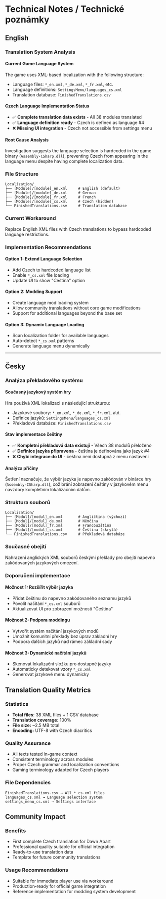 # Technical Notes / Technické poznámky

## English

### Translation System Analysis

#### Current Game Language System
The game uses XML-based localization with the following structure:
- Language files: `*_en.xml`, `*_de.xml`, `*_fr.xml`, etc.
- Language definitions: `SettingsMenu/languages_cs.xml`
- Translation database: `FinishedTranslations.csv`

#### Czech Language Implementation Status
- ✅ **Complete translation data exists** - All 38 modules translated
- ✅ **Language definition ready** - Czech is defined as language #4
- ❌ **Missing UI integration** - Czech not accessible from settings menu

#### Root Cause Analysis
Investigation suggests the language selection is hardcoded in the game binary (`Assembly-CSharp.dll`), preventing Czech from appearing in the language menu despite having complete localization data.

### File Structure
```
Localization/
├── [Module]/[module]_en.xml     # English (default)
├── [Module]/[module]_de.xml     # German  
├── [Module]/[module]_fr.xml     # French
├── [Module]/[module]_cs.xml     # Czech (hidden)
└── FinishedTranslations.csv     # Translation database
```

### Current Workaround
Replace English XML files with Czech translations to bypass hardcoded language restrictions.

### Implementation Recommendations

#### Option 1: Extend Language Selection
- Add Czech to hardcoded language list
- Enable `*_cs.xml` file loading
- Update UI to show "Čeština" option

#### Option 2: Modding Support
- Create language mod loading system
- Allow community translations without core game modifications
- Support for additional languages beyond the base set

#### Option 3: Dynamic Language Loading
- Scan localization folder for available languages
- Auto-detect `*_cs.xml` patterns
- Generate language menu dynamically

---

## Česky

### Analýza překladového systému

#### Současný jazykový systém hry
Hra používá XML lokalizaci s následující strukturou:
- Jazykové soubory: `*_en.xml`, `*_de.xml`, `*_fr.xml`, atd.
- Definice jazyků: `SettingsMenu/languages_cs.xml`
- Překladová databáze: `FinishedTranslations.csv`

#### Stav implementace češtiny
- ✅ **Kompletní překladová data existují** - Všech 38 modulů přeloženo
- ✅ **Definice jazyka připravena** - čeština je definována jako jazyk #4
- ❌ **Chybí integrace do UI** - čeština není dostupná z menu nastavení

#### Analýza příčiny
Šetření naznačuje, že výběr jazyka je napevno zakódován v binárce hry (`Assembly-CSharp.dll`), což brání zobrazení češtiny v jazykovém menu navzdory kompletním lokalizačním datům.

### Struktura souborů
```
Localization/
├── [Modul]/[modul]_en.xml       # Angličtina (výchozí)
├── [Modul]/[modul]_de.xml       # Němčina
├── [Modul]/[modul]_fr.xml       # Francouzština
├── [Modul]/[modul]_cs.xml       # Čeština (skrytá)
└── FinishedTranslations.csv     # Překladová databáze
```

### Současné obejití
Nahrazení anglických XML souborů českými překlady pro obejití napevno zakódovaných jazykových omezení.

### Doporučení implementace

#### Možnost 1: Rozšířit výběr jazyka
- Přidat češtinu do napevno zakódovaného seznamu jazyků
- Povolit načítání `*_cs.xml` souborů
- Aktualizovat UI pro zobrazení možnosti "Čeština"

#### Možnost 2: Podpora moddingu
- Vytvořit systém načítání jazykových modů
- Umožnit komunitní překlady bez úprav základní hry
- Podpora dalších jazyků nad rámec základní sady

#### Možnost 3: Dynamické načítání jazyků
- Skenovat lokalizační složku pro dostupné jazyky
- Automaticky detekovat vzory `*_cs.xml`
- Generovat jazykové menu dynamicky

## Translation Quality Metrics

### Statistics
- **Total files:** 38 XML files + 1 CSV database
- **Translation coverage:** 100%
- **File size:** ~2.5 MB total
- **Encoding:** UTF-8 with Czech diacritics

### Quality Assurance
- All texts tested in-game context
- Consistent terminology across modules
- Proper Czech grammar and localization conventions
- Gaming terminology adapted for Czech players

### File Dependencies
```
FinishedTranslations.csv → All *_cs.xml files
languages_cs.xml → Language selection system
settings_menu_cs.xml → Settings interface
```

## Community Impact

### Benefits
- First complete Czech translation for Dawn Apart
- Professional quality suitable for official integration  
- Ready-to-use translation data
- Template for future community translations

### Usage Recommendations
- Suitable for immediate player use via workaround
- Production-ready for official game integration
- Reference implementation for modding system development